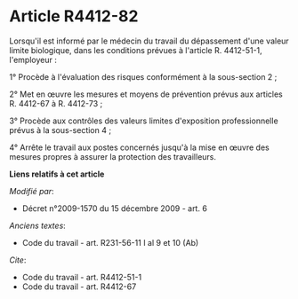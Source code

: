 # Article R4412-82

Lorsqu'il est informé par le médecin du travail du dépassement d'une valeur limite biologique, dans les conditions prévues à
l'article R. 4412-51-1, l'employeur : 

1° Procède à l'évaluation des risques conformément à la sous-section 2 ; 

2° Met en œuvre les mesures et moyens de prévention prévus aux articles R. 4412-67 à R. 4412-73 ; 

3° Procède aux contrôles des valeurs limites d'exposition professionnelle prévus à la sous-section 4 ; 

4° Arrête le travail aux postes concernés jusqu'à la mise en œuvre des mesures propres à assurer la protection des
travailleurs.

**Liens relatifs à cet article**

_Modifié par_:

  - Décret n°2009-1570 du 15 décembre 2009 - art. 6

_Anciens textes_:

  - Code du travail - art. R231-56-11 I al 9 et 10 (Ab)

_Cite_:

  - Code du travail - art. R4412-51-1
  - Code du travail - art. R4412-67
